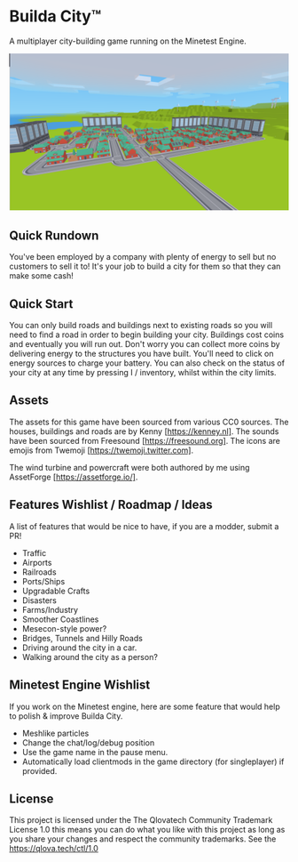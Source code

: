 # Builda City™

A multiplayer city-building game running on the Minetest Engine.

![screenshot](screenshot.png)

## Quick Rundown
You've been employed by a company with plenty of energy to
sell but no customers to sell it to! It's your job
to build a city for them so that they can make some cash!

## Quick Start
You can only build roads and buildings next to existing roads 
so you will need to find a road in order to begin building your city. 
Buildings cost coins and eventually you will run out. Don't worry
you can collect more coins by delivering energy to the structures 
you have built. You'll need to click on energy sources to charge your
battery. You can also check on the status of your city at any time
by pressing I / inventory, whilst within the city limits.

## Assets
The assets for this game have been sourced from various CC0 sources.
The houses, buildings and roads are by Kenny [https://kenney.nl]. 
The sounds have been sourced from Freesound [https://freesound.org].
The icons are emojis from Twemoji [https://twemoji.twitter.com].

The wind turbine and powercraft were both authored by me using 
AssetForge [https://assetforge.io/].

## Features Wishlist / Roadmap / Ideas
A list of features that would be nice to have, if you are
a modder, submit a PR!
* Traffic
* Airports
* Railroads
* Ports/Ships
* Upgradable Crafts
* Disasters
* Farms/Industry
* Smoother Coastlines
* Mesecon-style power?
* Bridges, Tunnels and Hilly Roads
* Driving around the city in a car.
* Walking around the city as a person?

## Minetest Engine Wishlist
If you work on the Minetest engine, here are some feature
that would help to polish & improve Builda City.
* Meshlike particles
* Change the chat/log/debug position
* Use the game name in the pause menu.
* Automatically load clientmods in the game directory 
  (for singleplayer) if provided.

## License
This project is licensed under the The Qlovatech Community Trademark License 1.0
this means you can do what you like with this project as long as you share your 
changes and respect the community trademarks. See the https://qlova.tech/ctl/1.0